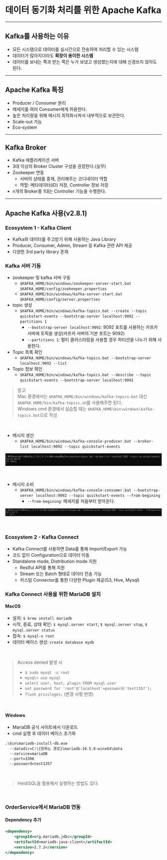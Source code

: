 # 데이터 동기화 처리를 위한 Apache Kafka

---

## Kafka를 사용하는 이유
- 모든 시스템으로 데이터를 실시간으로 전송하여 처리할 수 있는 시스템
- 데이터가 많아지더라도 **확장이 용이한 시스템**
- 데이터를 보내는 쪽과 받는 쪽은 누가 보냈고 생성했는지에 대해 신경쓰지 않아도 된다.


---

## Apache Kafka 특징
- Producer / Consumer 분리
- 메세지를 여러 Consumer에게 허용한다.
- 높은 처리량을 위해 메시지 최적화시켜서 내부적으로 보관한다.
- Scale-out 가능
- Eco-system

---

## Kafka Broker
- Kafka 애플리케이션 서버
- 3대 이상의 Broker Cluster 구성을 권장한다.(실무)
- Zookeeper 연동
  - 서버의 상태를 중재, 관리해주는 코디네이터 역할
  - 역할: 메타데이터(ID) 저장, Controller 정보 저장
- n개의 Broker중 1대는 Controller 기능을 수행한다.

---

## Apache Kafka 사용(v2.8.1)
### Ecosystem 1 - Kafka Client
- Kafka와 데이터를 주고받기 위해 사용하는 Java Library
- Producer, Consumer, Admin, Stream 등 Kafka 관련 API 제공
- 다양한 3rd party library 존재

### Kafka 서버 기동
- zookeeper 및 kafka 서버 구동
  - `$KAFKA_HOME/bin/windows/zookeeper-server-start.bat` `$KAFKA_HOME/config/zookeeper.properties`
  - `$KAFKA_HOME/bin/windows/kafka-server-start.bat` `$KAFKA_HOME/config/server.properties`
- topic 생성
  - `$KAFKA_HOME/bin/windows/kafka-topics.bat --create --topic quickstart-events --bootstrap-server localhost:9092 --partitions 1`
    - `--bootstrap-server localhost:9092`: 9092 포트를 사용하는 카프카 서버에 토픽을 생성(카프카 서버의 기본 포트는 9092)
    - `--partitions 1`: 멀티 클러스터링을 사용할 경우 파티션을 나누기 위해 사용한다. 
- Topic 목록 확인
  - `$KAFKA_HOME/bin/windows/kafka-topics.bat --bootstrap-server localhost:9092 --list`
- Topic 정보 확인
  - `$KAFKA_HOME/bin/windows/kafka-topics.bat --describe --topic quickstart-events --bootstrap-server localhost:9092`

> 참고 <br>
> Mac 환경에서는 `$KAFKA_HOME/bin/windows/kafka-topics.bat` 대신 `$KAFKA_HOME/bin/kafka-topics.sh`를 사용해주면 된다. <br>
> Windows cmd 환경에서 실습할 때는 `$KAFKA_HOME\bin\windows\kafka-topics.bat`으로 작성

<br>

- 메시지 생산
  - `$KAFKA_HOME/bin/windows/kafka-console-producer.bat --broker-list localhost:9092 --topic quickstart-events`

![kafka-produce](img/kafka1.png)

<br>

- 메시지 소비
  - `$KAFKA_HOME/bin/windows/kafka-console-consumer.bat --bootstrap-server localhost:9092 --topic quickstart-events --from-begining`
    - `--from-begining`: 메세지를 처음부터 받아온다.

![kafka-consume](img/kafka2.png)

<br>

### Ecosystem 2 - Kafka Connect
- Kafka Connect를 사용하면 Data를 통해 Import/Export 가능
- 코드 없이 Configuration으로 데이터 이동
- Standalone mode, Distribution mode 지원
  - Restful API를 통해 지원
  - Stream 또는 Batch 형태로 데이터 전송 가능
  - 커스텀 Connector를 통한 다양한 Plugin 제공(S3, Hive, Mysql)

### Kafka Connect 사용을 위한 MariaDB 설치
#### MacOS
- 설치: `$ brew install mariadb`
- 시작, 종료, 상태 확인: `$ mysql.server start`, `$ mysql.server stop`, `$ mysql.server status`
- 접속: `$ mysql-u root`
- 데이터 베이스 생성: `create database mydb`

<br>

> Access denied 발생 시 <br>
> - `$ sudo mysql -u root`
> - `mysql> use mysql`
> - `select user, host, plugin FROM mysql.user`
> - `set password for 'root'@'localhost'=password('test1357');`
> - `flush privileges;` (변경 사항 반영)

<br>

#### Windows
- MariaDB 공식 사이트에서 다운로드
- cmd 실행 후 데이터 베이스 초기화
  
```
.\bin\mariadb-install-db.exe
  --datadir=C:\{원하는 경로}\mariadb-10.5.8-winx64\data
  --service=mariaDB
  --port=3306
  --password=test1357
```

<br>

> HeidiSQL을 활용해서 실행하는 방법도 있다.

<br>

### OrderService에서 MariaDB 연동
#### Dependency 추가
```xml
<dependency>
    <groupId>org.mariadb.jdbc</groupId>
    <artifactId>mariadb-java-client</artifactId>
    <version>2.7.2</version>
</dependency>
```


